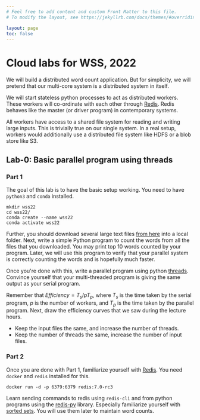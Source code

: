 ```yaml
---
# Feel free to add content and custom Front Matter to this file.
# To modify the layout, see https://jekyllrb.com/docs/themes/#overriding-theme-defaults

layout: page
toc: false
---
```


# Cloud labs for WSS, 2022

We will build a distributed word count application. But for simplicity, we will
pretend that our multi-core system is a distributed system in itself.

We will start stateless python processes to act as distributed workers. These
workers will co-ordinate with each other through [Redis](https://redis.io/).
Redis behaves like the master (or driver program) in contemporary systems.

All workers have access to a shared file system for reading and writing large
inputs. This is trivially true on our single system. In a real setup, workers 
would additionally use a distributed file system like HDFS or a blob store like 
S3.

## Lab-0: Basic parallel program using threads

### Part 1
The goal of this lab is to have the basic setup working. You need to have
`python3` and `conda` installed.

```commandline
mkdir wss22
cd wss22/
conda create --name wss22
conda activate wss22
```

Further, you should download several large text files
[from here](https://www.gutenberg.org/browse/scores/top) into a local folder. 
Next, write a simple Python program to count the words from all the files that 
you downloaded. You may print top 10 words counted by your program. Later, we
will use this program to verify that your parallel system is correctly
counting the words and is hopefully much faster.

Once you're done with this, write a parallel program using python
[threads](https://docs.python.org/3/library/threading.html). Convince yourself
that your multi-threaded program is giving the same output as your serial
program. 

Remember that $Efficiency = T_s / p T_p$, where $T_s$ is the time taken by the
serial program, $p$ is the number of workers, and $T_p$ is the time taken by the
parallel program. Next, draw the efficiency curves that we saw during the
lecture hours. 

* Keep the input files the same, and increase the number of threads. 
* Keep the number of threads the same, increase the number of input files. 

### Part 2
Once you are done with Part 1, familiarize yourself with
[Redis](https://redis.io/).  You need `docker` and `redis` installed for this.

```
docker run -d -p 6379:6379 redis:7.0-rc3
```

Learn sending commands to redis using `redis-cli`
and from python programs using the [redis-py](https://github.com/redis/redis-py)
library. Especially familiarize yourself with [sorted
sets](https://redis.io/commands/zadd/). You will use them later to maintain word
counts.